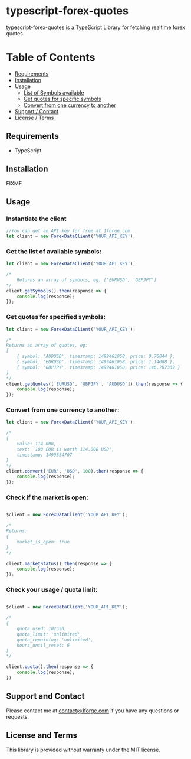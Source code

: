 # typescript-forex-quotes

typescript-forex-quotes is a TypeScript Library for fetching realtime forex quotes

# Table of Contents

- [Requirements](#requirements)
- [Installation](#installation)
- [Usage](#usage)
    - [List of Symbols available](#get-the-list-of-available-symbols)
    - [Get quotes for specific symbols](#get-quotes-for-specified-symbols)
    - [Convert from one currency to another](#convert-from-one-currency-to-another)
- [Support / Contact](#support-and-contact)
- [License / Terms](#license-and-terms)

## Requirements
* TypeScript


## Installation
FIXME

## Usage

### Instantiate the client
```typescript
//You can get an API key for free at 1forge.com
let client = new ForexDataClient('YOUR_API_KEY');
```

### Get the list of available symbols:

```typescript
let client = new ForexDataClient('YOUR_API_KEY');

/*
    Returns an array of symbols, eg: ['EURUSD', 'GBPJPY']
*/
client.getSymbols().then(response => {
    console.log(response);
});
```
### Get quotes for specified symbols:
```typescript
let client = new ForexDataClient('YOUR_API_KEY');

/*
Returns an array of quotes, eg:
[ 
    { symbol: 'AUDUSD', timestamp: 1499461058, price: 0.76044 },
    { symbol: 'EURUSD', timestamp: 1499461058, price: 1.14008 },
    { symbol: 'GBPJPY', timestamp: 1499461058, price: 146.787339 } 
]
*/
client.getQuotes(['EURUSD', 'GBPJPY', 'AUDUSD']).then(response => {
    console.log(response);
});
```

### Convert from one currency to another:
```typescript
let client = new ForexDataClient('YOUR_API_KEY');

/*
{ 
    value: 114.008,
    text: '100 EUR is worth 114.008 USD',
    timestamp: 1499554707 
}
*/
client.convert('EUR', 'USD', 100).then(response => {
    console.log(response);
});
```


### Check if the market is open:
```typescript

$client = new ForexDataClient('YOUR_API_KEY');

/*
Returns:
{ 
    market_is_open: true 
}
*/

client.marketStatus().then(response => {
    console.log(response);
});
```

### Check your usage / quota limit:
```typescript

$client = new ForexDataClient('YOUR_API_KEY');

/*
{   
    quota_used: 102530,
    quota_limit: 'unlimited',
    quota_remaining: 'unlimited',
    hours_until_reset: 6 
}
*/

client.quota().then(response => {
    console.log(response);
})
```


## Support and Contact
Please contact me at contact@1forge.com if you have any questions or requests.

## License and Terms
This library is provided without warranty under the MIT license.
